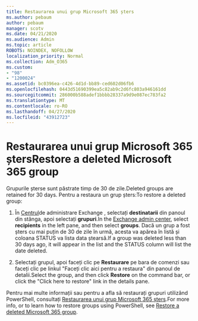 ```yaml
---
title: Restaurarea unui grup Microsoft 365 șters
ms.author: pebaum
author: pebaum
manager: scotv
ms.date: 04/21/2020
ms.audience: Admin
ms.topic: article
ROBOTS: NOINDEX, NOFOLLOW
localization_priority: Normal
ms.collection: Adm_O365
ms.custom:
- "98"
- "1200024"
ms.assetid: bc0396ea-c426-4d1d-bb89-ced602d06fb6
ms.openlocfilehash: 0443d51690399ea5c82ab9c2d6fc803a946161dd
ms.sourcegitcommit: 286000b588adef1bbbb28337a9d9e087ec783fa2
ms.translationtype: MT
ms.contentlocale: ro-RO
ms.lasthandoff: 04/27/2020
ms.locfileid: "43912723"
---
```

# <a name="restore-a-deleted-microsoft-365-group"></a><span data-ttu-id="bd11d-102">Restaurarea unui grup Microsoft 365 șters</span><span class="sxs-lookup"><span data-stu-id="bd11d-102">Restore a deleted Microsoft 365 group</span></span>

<span data-ttu-id="bd11d-103">Grupurile șterse sunt păstrate timp de 30 de zile.</span><span class="sxs-lookup"><span data-stu-id="bd11d-103">Deleted groups are retained for 30 days.</span></span> <span data-ttu-id="bd11d-104">Pentru a restaura un grup șters:</span><span class="sxs-lookup"><span data-stu-id="bd11d-104">To restore a deleted group:</span></span>
  
1. <span data-ttu-id="bd11d-105">În [Centrul](https://outlook.office365.com/ecp/)de administrare Exchange , selectați **destinatarii** din panoul din stânga, apoi selectați **grupuri**.</span><span class="sxs-lookup"><span data-stu-id="bd11d-105">In the [Exchange admin center](https://outlook.office365.com/ecp/), select **recipients** in the left pane, and then select **groups**.</span></span> <span data-ttu-id="bd11d-106">Dacă un grup a fost șters cu mai puțin de 30 de zile în urmă, acesta va apărea în listă și coloana STATUS va lista data ștearsă.</span><span class="sxs-lookup"><span data-stu-id="bd11d-106">If a group was deleted less than 30 days ago, it will appear in the list and the STATUS column will list the date deleted.</span></span>

2. <span data-ttu-id="bd11d-107">Selectați grupul, apoi faceți clic pe **Restaurare** pe bara de comenzi sau faceți clic pe linkul "Faceți clic aici pentru a restaura" din panoul de detalii.</span><span class="sxs-lookup"><span data-stu-id="bd11d-107">Select the group, and then click **Restore** on the command bar, or click the "Click here to restore" link in the details pane.</span></span>

<span data-ttu-id="bd11d-108">Pentru mai multe informații sau pentru a afla să restaurați grupuri utilizând PowerShell, consultați [Restaurarea unui grup Microsoft 365 șters](https://go.microsoft.com/fwlink/?linkid=867802).</span><span class="sxs-lookup"><span data-stu-id="bd11d-108">For more info, or to learn how to restore groups using PowerShell, see [Restore a deleted Microsoft 365 group](https://go.microsoft.com/fwlink/?linkid=867802).</span></span>
  